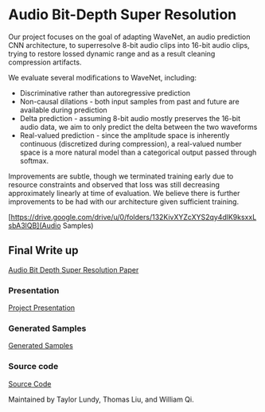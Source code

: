 # Audio Bit-Depth Super Resolution

Our project focuses on the goal of adapting WaveNet, an audio prediction CNN architecture, to superresolve 8-bit audio clips into 16-bit audio clips, trying to restore lossed dynamic range and as a result cleaning compression artifacts.

We evaluate several modifications to WaveNet, including:

- Discriminative rather than autoregressive prediction
- Non-causal dilations - both input samples from past and future are available during prediction
- Delta prediction - assuming 8-bit audio mostly preserves the 16-bit audio data, we aim to only predict the delta between the two waveforms
- Real-valued prediction - since the amplitude space is inherently continuous (discretized during compression), a real-valued number space is a more natural model than a categorical output passed through softmax.

Improvements are subtle, though we terminated training early due to resource constraints and observed that loss was still decreasing approximately linearly at time of evaluation. We believe there is further improvements to be had with our architecture given sufficient training.

[https://drive.google.com/drive/u/0/folders/132KivXYZcXYS2qy4dlK9ksxxLsbA3lQB](Audio Samples)

## Final Write up

[Audio Bit Depth Super Resolution Paper](https://github.com/wqi/bdsr/blob/master/docs/paper.pdf)

### Presentation

[Project Presentation](https://github.com/wqi/bdsr/blob/master/docs/presentation.pdf)

### Generated Samples

[Generated Samples](https://drive.google.com/drive/u/0/folders/132KivXYZcXYS2qy4dlK9ksxxLsbA3lQB)

### Source code

[Source Code](https://github.com/wqi/bdsr)

Maintained by Taylor Lundy, Thomas Liu, and William Qi.
